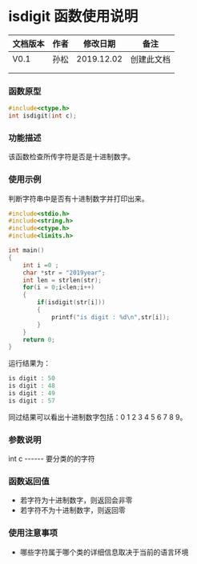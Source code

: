 # isdigit 函数使用说明






| **文档版本** | **作者** | **修改日期** | **备注**   |
| ------------ | -------- | ------------ | ---------- |
| V0.1         | 孙松   | 2019.12.02   | 创建此文档 |
|              |          |              |            |
|              |          |              |            |







### **函数原型**

```c
#include<ctype.h>
int isdigit(int c);
```



### **功能描述**

该函数检查所传字符是否是十进制数字。





### **使用示例**

判断字符串中是否有十进制数字并打印出来。

```c
#include<stdio.h>
#include<string.h>
#include<ctype.h>
#include<limits.h>

int main()
{
	int i =0 ;
	char *str = "2019year";
	int len = strlen(str);
	for(i = 0;i<len;i++)
	{
		if(isdigit(str[i]))
		{
			printf("is digit : %d\n",str[i]);
		}
	}
	return 0;
}
```

运行结果为：

```c
is digit : 50
is digit : 48
is digit : 49
is digit : 57
```

同过结果可以看出十进制数字包括：0 1 2 3 4 5 6 7  8 9。
### **参数说明**

int c ------ 要分类的的字符






### **函数返回值**

 - 若字符为十进制数字，则返回会非零
 - 若字符不为十进制数字，则返回零






### **使用注意事项**

- 哪些字符属于哪个类的详细信息取决于当前的语言环境